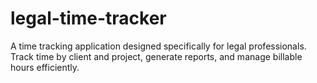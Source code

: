 # legal-time-tracker
A time tracking application designed specifically for legal professionals. Track time by client and project, generate reports, and manage billable hours efficiently.
